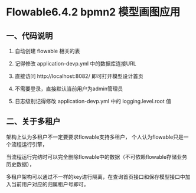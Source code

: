 # Flowable6.4.2 bpmn2 模型画图应用

## 一、代码说明
1. 自动创建 flowable 相关的表

2. 记得修改 application-devp.yml 中的数据库连接URL

3. 直接访问 http://localhost:8082/ 即可打开模型设计首页

4. 不需要登录，直接默认当前用户为admin管理员

5. 日志级别记得修改 application-devp.yml 中的 logging.level.root 值


## 二、关于多租户

架构上认为多租户不一定要要求flowable支持多租户， 个人认为flowable只是一个流程运行引擎，

当流程运行完结时可以完全删除flowable中的数据（不可依赖flowable存储业务历史数据），

多租户架构可以通过不一样的key进行隔离，在查询首页接口和保存模型接口中加入当前用户对应的归属租户号即可。